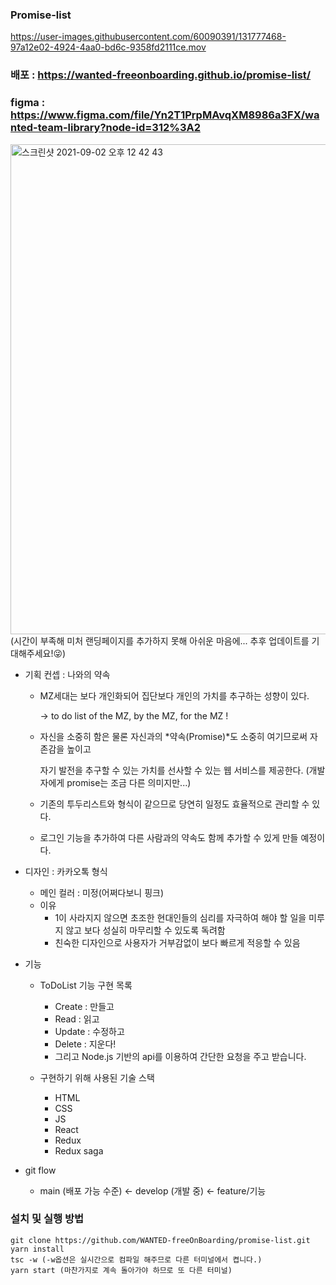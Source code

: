 ### Promise-list




https://user-images.githubusercontent.com/60090391/131777468-97a12e02-4924-4aa0-bd6c-9358fd2111ce.mov




### 배포 : https://wanted-freeonboarding.github.io/promise-list/


### figma : https://www.figma.com/file/Yn2T1PrpMAvqXM8986a3FX/wanted-team-library?node-id=312%3A2

<img width="784" alt="스크린샷 2021-09-02 오후 12 42 43" src="https://user-images.githubusercontent.com/60090391/131778376-8b9e51fb-753a-4be1-bacd-6ce72d512767.png">
(시간이 부족해 미처 랜딩페이지를 추가하지 못해 아쉬운 마음에... 추후 업데이트를 기대해주세요!😜)

- 기획 컨셉 : 나와의 약속
    - MZ세대는 보다 개인화되어 집단보다 개인의 가치를 추구하는 성향이 있다.

        → to do list of the MZ, by the MZ, for the MZ !

    - 자신을 소중히 함은 물론 자신과의 *약속(Promise)*도 소중히 여기므로써 자존감을 높이고 
      
      자기 발전을 추구할 수 있는 가치를 선사할 수 있는 웹 서비스를 제공한다.
      (개발자에게 promise는 조금 다른 의미지만...)
    - 기존의 투두리스트와 형식이 같으므로 당연히 일정도 효율적으로 관리할 수 있다.
    - 로그인 기능을 추가하여 다른 사람과의 약속도 함께 추가할 수 있게 만들 예정이다.
   
- 디자인 : 카카오톡 형식
    - 메인 컬러 : 미정(어쩌다보니 핑크)
    - 이유
        - 1이 사라지지 않으면 초조한 현대인들의 심리를 자극하여 해야 할 일을 미루지 않고 보다 성실히 마무리할 수 있도록 독려함
        - 친숙한 디자인으로 사용자가 거부감없이 보다 빠르게 적응할 수 있음
- 기능
    - ToDoList 기능 구현 목록
        - Create : 만들고
        - Read : 읽고
        - Update : 수정하고
        - Delete : 지운다!
        - 그리고 Node.js 기반의 api를 이용하여 간단한 요청을 주고 받습니다.
        
    - 구현하기 위해 사용된 기술 스택
        - HTML
        - CSS
        - JS
        - React
        - Redux
        - Redux saga



- git flow
    - main (배포 가능 수준) ← develop (개발 중) ← feature/기능

### 설치 및 실행 방법
```
git clone https://github.com/WANTED-freeOnBoarding/promise-list.git
yarn install
tsc -w (-w옵션은 실시간으로 컴파일 해주므로 다른 터미널에서 켭니다.)
yarn start (마찬가지로 계속 돌아가야 하므로 또 다른 터미널)
```
